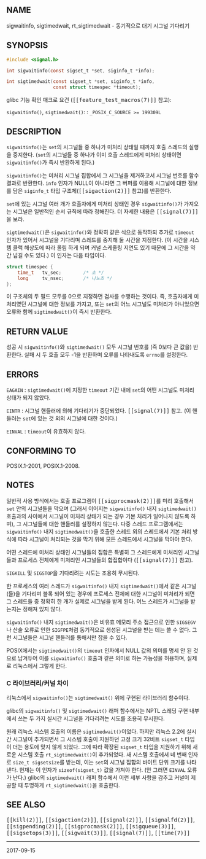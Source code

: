 ## NAME

sigwaitinfo, sigtimedwait, rt_sigtimedwait - 동기적으로 대기 시그널 기다리기

## SYNOPSIS

```c
#include <signal.h>

int sigwaitinfo(const sigset_t *set, siginfo_t *info);

int sigtimedwait(const sigset_t *set, siginfo_t *info,
                 const struct timespec *timeout);
```

glibc 기능 확인 매크로 요건 (<tt>[[feature_test_macros(7)]]</tt> 참고):

`sigwaitinfo()`, `sigtimedwait()`:
:   `_POSIX_C_SOURCE >= 199309L`

## DESCRIPTION

`sigwaitinfo()`는 `set`의 시그널들 중 하나가 미처리 상태일 때까지 호출 스레드의 실행을 중지한다. (`set`의 시그널들 중 하나가 이미 호출 스레드에게 미처리 상태이면 `sigwaitinfo()`가 즉시 반환하게 된다.)

`sigwaitinfo()`는 미처리 시그널 집합에서 그 시그널을 제거하고서 시그널 번호를 함수 결과로 반환한다. `info` 인자가 NULL이 아니라면 그 버퍼를 이용해 시그널에 대한 정보를 담은 `siginfo_t` 타입 구조체(<tt>[[sigaction(2)]]</tt> 참고)를 반환한다.

`set`에 있는 시그널 여러 개가 호출자에게 미처리 상태인 경우 `sigwaitinfo()`가 가져오는 시그널은 일반적인 순서 규칙에 따라 정해진다. 더 자세한 내용은 <tt>[[signal(7)]]</tt>을 보라.

`sigtimedwait()`은 `sigwaitinfo()`와 정확히 같은 식으로 동작하되 추가로 `timeout` 인자가 있어서 시그널을 기다리며 스레드를 중지해 둘 시간을 지정한다. (이 시간을 시스템 클럭 해상도에 따라 올림 하게 되며 커널 스케줄링 지연도 있기 때문에 그 시간을 약간 넘길 수도 있다.) 이 인자는 다음 타입이다.

```c
struct timespec {
    time_t   tv_sec;        /* 초 */
    long     tv_nsec;       /* 나노초 */
};
```

이 구조체의 두 필드 모두를 0으로 지정하면 검사를 수행하는 것이다. 즉, 호출자에게 미처리였던 시그널에 대한 정보를 가지고, 또는 `set`의 어느 시그널도 미처리가 아니었으면 오류와 함께 `sigtimedwait()`이 즉시 반환한다.

## RETURN VALUE

성공 시 `sigwaitinfo()`와 `sigtimedwait()` 모두 시그널 번호를 (즉 0보다 큰 값을) 반환한다. 실패 시 두 호출 모두 -1을 반환하며 오류를 나타내도록 `errno`를 설정한다.

## ERRORS

`EAGAIN`
:   `sigtimedwait()`에 지정한 `timeout` 기간 내에 `set`의 어떤 시그널도 미처리 상태가 되지 않았다.

`EINTR`
:   시그널 핸들러에 의해 기다리기가 중단되었다. <tt>[[signal(7)]]</tt> 참고. (이 핸들러는 `set`에 있는 것 외의 시그널에 대한 것이다.)

`EINVAL`
:   `timeout`이 유효하지 않다.

## CONFORMING TO

POSIX.1-2001, POSIX.1-2008.

## NOTES

일반적 사용 방식에서는 호출 프로그램이 <tt>[[sigprocmask(2)]]</tt>를 미리 호출해서 `set` 안의 시그널들을 막으며 (그래서 이어지는 `sigwaitinfo()` 내지 `sigtimedwait()` 호출과의 사이에서 시그널이 미처리 상태가 되는 경우 기본 처리가 일어나지 않도록 하며), 그 시그널들에 대한 핸들러를 설정하지 않는다. 다중 스레드 프로그램에서는 `sigwaitinfo()` 내지 `sigtimedwait()`을 호출한 스레드 외의 스레드에서 기본 처리 방식에 따라 시그널이 처리되는 것을 막기 위해 모든 스레드에서 시그널을 막아야 한다.

어떤 스레드에 미처리 상태인 시그널들의 집합은 특별히 그 스레드에게 미처리인 시그널들과 프로세스 전체에게 미처리인 시그널들의 합집합이다 (<tt>[[signal(7)]]</tt> 참고).

`SIGKILL` 및 `SIGSTOP`을 기다리려는 시도는 조용히 무시된다.

한 프로세스의 여러 스레드가 `sigwaitinfo()` 내지 `sigtimedwait()`에서 같은 시그널(들)을 기다리며 블록 되어 있는 경우에 프로세스 전체에 대한 시그널이 미처리가 되면 그 스레드들 중 정확히 한 개가 실제로 시그널을 받게 된다. 어느 스레드가 시그널을 받는지는 정해져 있지 않다.

`sigwaitinfo()` 내지 `sigtimedwait()`은 비유효 메모리 주소 접근으로 인한 `SIGSEGV`나 산술 오류로 인한 `SIGFPE`처럼 동기적으로 생성된 시그널을 받는 데는 쓸 수 없다. 그런 시그널들은 시그널 핸들러를 통해서만 잡을 수 있다.

POSIX에서는 `sigtimedwait()`의 `timeout` 인자에서 NULL 값의 의미를 명세 안 된 것으로 남겨두어 이를 `sigwaitinfo()` 호출과 같은 의미로 하는 가능성을 허용하며, 실제로 리눅스에서 그렇게 한다.

### C 라이브러리/커널 차이

리눅스에서 `sigwaitinfo()`는 `sigtimedwait()` 위에 구현된 라이브러리 함수이다.

glibc의 `sigwaitinfo()` 및 `sigtimedwait()` 래퍼 함수에서는 NPTL 스레딩 구현 내부에서 쓰는 두 가지 실시간 시그널을 기다리려는 시도를 조용히 무시한다.

원래 리눅스 시스템 호출의 이름은 `sigtimedwait()`이었다. 하지만 리눅스 2.2에 실시간 시그널이 추가되면서 그 시스템 호출이 지원하던 고정 크기 32비트 `sigset_t` 타입이 더는 용도에 맞지 않게 되었다. 그에 따라 확장된 `sigset_t` 타입을 지원하기 위해 새로운 시스템 호출 `rt_sigtimedwait()`이 추가되었다. 새 시스템 호출에서 네 번째 인자로 `size_t sigsetsize`를 받는데, 이는 `set`의 시그널 집합의 바이트 단위 크기를 나타낸다. 현재는 이 인자가 `sizeof(sigset_t)` 값을 가져야 한다. (안 그러면 `EINVAL` 오류가 난다.) glibc의 `sigtimedwait()` 래퍼 함수에서 이런 세부 사항을 감추고 커널이 제공할 때 투명하게 `rt_sigtimedwait()`을 호출한다.

## SEE ALSO

<tt>[[kill(2)]]</tt>, <tt>[[sigaction(2)]]</tt>, <tt>[[signal(2)]]</tt>, <tt>[[signalfd(2)]]</tt>, <tt>[[sigpending(2)]]</tt>, <tt>[[sigprocmask(2)]]</tt>, <tt>[[sigqueue(3)]]</tt>, <tt>[[sigsetops(3)]]</tt>, <tt>[[sigwait(3)]]</tt>, <tt>[[signal(7)]]</tt>, <tt>[[time(7)]]</tt>

----

2017-09-15
